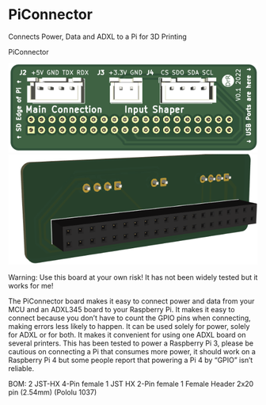 # PiConnector
 Connects Power, Data and ADXL to a Pi for 3D Printing
 
 PiConnector

![image](https://github.com/DrRonnyy/PiConnector/blob/main/PiConnectorPic1.png)
![image](https://github.com/DrRonnyy/PiConnector/blob/main/PiConnectorPic2.png)

Warning: Use this board at your own risk! It has not been widely tested but it works for me!

The PiConnector board makes it easy to connect power and data from your MCU and an ADXL345 board to your Raspberry Pi. It makes it easy to connect because you don’t have to count the GPIO pins when connecting, making errors less likely to happen. It can be used solely for power, solely for ADXL or for both. It makes it convenient for using one ADXL board on several printers.
This has been tested to power a Raspberry Pi 3, please be cautious on connecting a Pi that consumes more power, it should work on a Raspberry Pi 4 but some people report that powering a Pi 4 by “GPIO” isn’t reliable.

BOM: 
2	JST-HX 4-Pin female
1	JST HX 2-Pin female
1 	Female Header 2x20 pin (2.54mm) (Pololu 1037)

